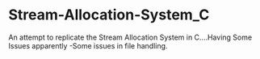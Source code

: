 # Stream-Allocation-System_C
An attempt to replicate the Stream Allocation System in C....Having Some Issues apparently
-Some issues in file handling.
